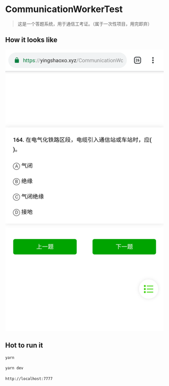 # CommunicationWorkerTest

> 这是一个答题系统，用于通信工考证。（属于一次性项目，用完即弃）


## How it looks like

![Screen Shot](Screenshot.png)


## Hot to run it

``` bash
yarn

yarn dev

http://localhost:7777
```
